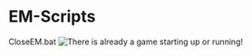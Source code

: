 # EM-Scripts

CloseEM.bat
![There is already a game starting up or running!](https://cloclo23.cldmail.ru/public/view/7ZgJRuJ3UE8GAoqoTnGZkALemChXfFf54HjxFCkEeQN8aYgVupSgMfiU5WbDPnMAvVkE5r)
